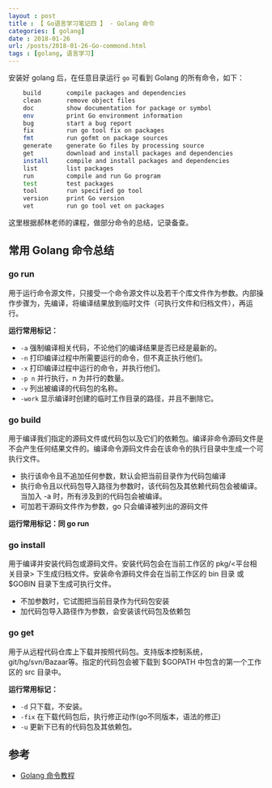 ```yaml
---
layout : post
title : 【 Go语言学习笔记四 】 - Golang 命令
categories: [ golang] 
date : 2018-01-26
url: /posts/2018-01-26-Go-commond.html 
tags : [golang, 语言学习]
---
```


安装好 golang 后，在任意目录运行 `go` 可看到 Golang 的所有命令，如下：
```bash
	build       compile packages and dependencies
	clean       remove object files
	doc         show documentation for package or symbol
	env         print Go environment information
	bug         start a bug report
	fix         run go tool fix on packages
	fmt         run gofmt on package sources
	generate    generate Go files by processing source
	get         download and install packages and dependencies
	install     compile and install packages and dependencies
	list        list packages
	run         compile and run Go program
	test        test packages
	tool        run specified go tool
	version     print Go version
	vet         run go tool vet on packages
```

这里根据郝林老师的课程，做部分命令的总结，记录备查。
<!-- more -->
## 常用 Golang 命令总结 

### go run 

用于运行命令源文件，只接受一个命令源文件以及若干个库文件作为参数。内部操作步骤为，先编译，将编译结果放到临时文件（可执行文件和归档文件），再运行。

**运行常用标记：**
- `-a` 强制编译相关代码，不论他们的编译结果是否已经是最新的。
- `-n` 打印编译过程中所需要运行的命令，但不真正执行他们。
- `-x` 打印编译过程中运行的命令，并执行他们。
- `-p n` 并行执行，n 为并行的数量。
- `-v` 列出被编译的代码包的名称。
- `-work` 显示编译时创建的临时工作目录的路径，并且不删除它。

### go build 

用于编译我们指定的源码文件或代码包以及它们的依赖包。编译非命令源码文件是不会产生任何结果文件的。编译命令源码文件会在该命令的执行目录中生成一个可执行文件。

- 执行该命令且不追加任何参数，默认会把当前目录作为代码包编译
- 执行命令且以代码包导入路径为参数时，该代码包及其依赖代码包会被编译。当加入 -a 时，所有涉及到的代码包会被编译。
- 可加若干源码文件作为参数，go 只会编译被列出的源码文件  

**运行常用标记：同 go run**


### go install 

用于编译并安装代码包或源码文件。安装代码包会在当前工作区的 pkg/<平台相关目录> 下生成归档文件。安装命令源码文件会在当前工作区的 bin 目录 或 $GOBIN 目录下生成可执行文件。

- 不加参数时，它试图把当前目录作为代码包安装
- 加代码包导入路径作为参数，会安装该代码包及依赖包 

### go get 

用于从远程代码仓库上下载并按照代码包。支持版本控制系统， git/hg/svn/Bazaar等。指定的代码包会被下载到 $GOPATH 中包含的第一个工作区的 src 目录中。 

**运行常用标记：**
- `-d` 只下载，不安装。
- `-fix` 在下载代码包后，执行修正动作(go不同版本，语法的修正)
- `-u` 更新下已有的代码包及其依赖包。 

## 参考 

- [Golang 命令教程](https://github.com/hyper0x/go_command_tutorial/blob/master/SUMMARY.md)